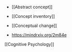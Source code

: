   - [[Abstract concept]]
  - [[Concept inventory]]
  - [[Conceptual change]]

  - https://mindrxiv.org/2m84e

[[Cognitive Psychology]]